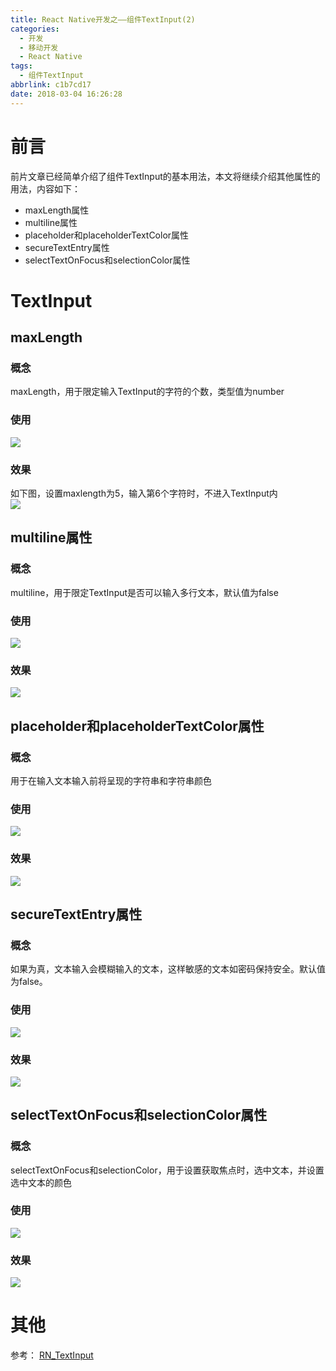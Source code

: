 ```yaml
---
title: React Native开发之——组件TextInput(2)
categories:
  - 开发
  - 移动开发
  - React Native
tags:
  - 组件TextInput
abbrlink: c1b7cd17
date: 2018-03-04 16:26:28
---
```

# 前言 
前片文章已经简单介绍了组件TextInput的基本用法，本文将继续介绍其他属性的用法，内容如下：  

- maxLength属性
- multiline属性
- placeholder和placeholderTextColor属性
- secureTextEntry属性
- selectTextOnFocus和selectionColor属性

<!--more-->

# TextInput
## maxLength
### 概念
maxLength，用于限定输入TextInput的字符的个数，类型值为number
### 使用 
![][1]
### 效果 
如下图，设置maxlength为5，输入第6个字符时，不进入TextInput内  
![][2]
## multiline属性
### 概念
multiline，用于限定TextInput是否可以输入多行文本，默认值为false
### 使用 
![][3] 
### 效果
![][4]
## placeholder和placeholderTextColor属性
### 概念 
用于在输入文本输入前将呈现的字符串和字符串颜色
### 使用
![][5]  
### 效果
![][6]
## secureTextEntry属性
### 概念
如果为真，文本输入会模糊输入的文本，这样敏感的文本如密码保持安全。默认值为false。
### 使用
![][7]
### 效果 
![][8]
## selectTextOnFocus和selectionColor属性
### 概念
selectTextOnFocus和selectionColor，用于设置获取焦点时，选中文本，并设置选中文本的颜色
### 使用
![][9]
### 效果 
![][10]  
# 其他 
参考： [RN_TextInput][11]



[1]: https://raw.githubusercontent.com/PGzxc/images/master/blog-images/rn-textinput-maxlength-code.png
[2]: https://raw.githubusercontent.com/PGzxc/images/master/blog-images/rn-textinput-maxlength.gif
[3]: https://raw.githubusercontent.com/PGzxc/images/master/blog-images/rn-textinput-multiline-code.png
[4]: https://raw.githubusercontent.com/PGzxc/images/master/blog-images/rn-textinput-multiline-look.png
[5]: https://raw.githubusercontent.com/PGzxc/images/master/blog-images/rn-textinput-placeholder.png
[6]: https://raw.githubusercontent.com/PGzxc/images/master/blog-images/rn-textinput-placeholder.gif
[7]: https://raw.githubusercontent.com/PGzxc/images/master/blog-images/rn-textinput-securetextentry.png
[8]: https://raw.githubusercontent.com/PGzxc/images/master/blog-images/rn-textinput-securetextentry.gif
[9]: https://raw.githubusercontent.com/PGzxc/images/master/blog-images/rn-textinput-selectonfocus.png
[10]: https://raw.githubusercontent.com/PGzxc/images/master/blog-images/rn-textinput-selectTextOnFocus.gif
[11]: https://github.com/PGzxc/RN_TextInput